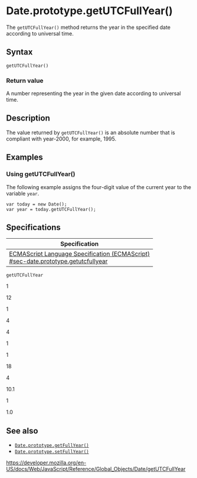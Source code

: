 # Date.prototype.getUTCFullYear()

The `getUTCFullYear()` method returns the year in the specified date according to universal time.

## Syntax

    getUTCFullYear()

### Return value

A number representing the year in the given date according to universal time.

## Description

The value returned by `getUTCFullYear()` is an absolute number that is compliant with year-2000, for example, 1995.

## Examples

### Using getUTCFullYear()

The following example assigns the four-digit value of the current year to the variable `year`.

    var today = new Date();
    var year = today.getUTCFullYear();

## Specifications

<table><thead><tr class="header"><th>Specification</th></tr></thead><tbody><tr class="odd"><td><a href="https://tc39.es/ecma262/#sec-date.prototype.getutcfullyear">ECMAScript Language Specification (ECMAScript)<br />
<span class="small">#sec-date.prototype.getutcfullyear</span></a></td></tr></tbody></table>

`getUTCFullYear`

1

12

1

4

4

1

1

18

4

10.1

1

1.0

## See also

-   [`Date.prototype.getFullYear()`](getfullyear)
-   [`Date.prototype.setFullYear()`](setfullyear)

<a href="https://developer.mozilla.org/en-US/docs/Web/JavaScript/Reference/Global_Objects/Date/getUTCFullYear" class="_attribution-link">https://developer.mozilla.org/en-US/docs/Web/JavaScript/Reference/Global_Objects/Date/getUTCFullYear</a>
